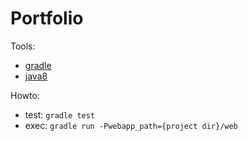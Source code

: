 # Portfolio

Tools:

* [gradle](http://gradle.org/gradle-download/)
* [java8](http://www.oracle.com/technetwork/java/javase/downloads/jdk8-downloads-2133151.html)

Howto:

* test: `gradle test`
* exec: `gradle run -Pwebapp_path={project dir}/web` 
